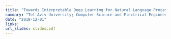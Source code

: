 ```yaml
---
title: "Towards Interpretable Deep Learning for Natural Language Processing"
summary: "Tel Aviv University; Computer Science and Electrical Engineering Colloquia<br>Weizmann Institute; Machine Learning Seminar<br>The Hebrew University; Computer Science Colloquium<br>Technion; Computer Science, Electrical Engineering, and Industrial Engineering Colloquia"
date: "2018-12-01"
links:
url_slides: slides.pdf
---
```

